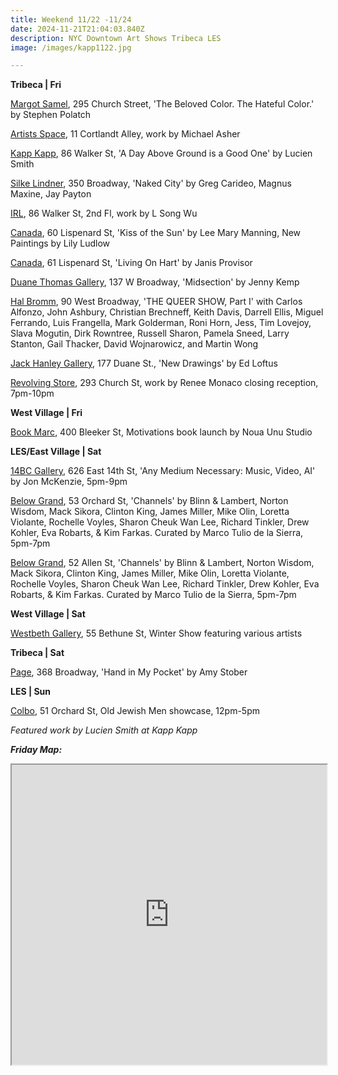 ```yaml
---
title: Weekend 11/22 -11/24
date: 2024-11-21T21:04:03.840Z
description: NYC Downtown Art Shows Tribeca LES
image: /images/kapp1122.jpg

---
```

**T﻿ribeca | Fri**

[Margot Samel](https://www.margotsamel.com/exhibition/the-beloved-color-the-hateful-color/), 295 Church Street, 'The Beloved Color. The Hateful Color.' by Stephen Polatch

[Artists Space](https://artistsspace.org/exhibitions/michael-asher), 11 Cortlandt Alley, work by Michael Asher

[Kapp Kapp](https://www.kappkapp.com/exhibitions/a-day-above-ground-is-a-good-one), 86 Walker St, 'A Day Above Ground is a Good One' by Lucien Smith

[Silke Lindner](https://www.silkelindner.com/), 350 Broadway, 'Naked City' by Greg Carideo, Magnus Maxine, Jay Payton

[I﻿RL](https://www.instagram.com/irl.nyc), 86 Walker St, 2nd Fl, work by L Song Wu

[Canada](https://www.canadanewyork.com/), 60 Lispenard St, 'Kiss of the Sun' by Lee Mary Manning, New Paintings by Lily Ludlow

[C﻿anada](https://canadanewyork.com/exhibitions/solo-exhibition-provisor), 61 Lispenard St, 'Living On Hart' by Janis Provisor

[Duane Thomas Gallery](https://www.duanethomasgallery.com/), 137 W Broadway, 'Midsection' by Jenny Kemp

[Hal Bromm](https://www.halbromm.com/), 90 West Broadway, 'THE QUEER SHOW, Part I' with Carlos Alfonzo, John Ashbury, Christian Brechneff, Keith Davis, Darrell Ellis, Miguel Ferrando, Luis Frangella, Mark Golderman, Roni Horn, Jess, Tim Lovejoy, Slava Mogutin, Dirk Rowntree, Russell Sharon, Pamela Sneed, Larry Stanton, Gail Thacker, David Wojnarowicz, and Martin Wong

[Jack Hanley Gallery](https://www.jackhanley.com/), 177 Duane St., 'New Drawings' by Ed Loftus

[Revolving Store](https://www.instagram.com/revolvingstore), 293 Church St, work by Renee Monaco closing reception, 7pm-10pm

**W﻿est Village | Fri**

[Book Marc](https://www.instagram.com/thebookmarc), 400 Bleeker St, Motivations book launch by Noua Unu Studio

**L﻿ES/E﻿ast Village | Sat**

[14BC Gallery](https://www.instagram.com/14bcgallery), 626 East 14th St, 'Any Medium Necessary: Music, Video, AI' by Jon McKenzie, 5pm-9pm

[Below Grand](https://www.belowgrandnyc.com/), 53 Orchard St, 'Channels' by Blinn & Lambert, Norton Wisdom, Mack Sikora, Clinton King, James Miller, Mike Olin, Loretta Violante, Rochelle Voyles, Sharon Cheuk Wan Lee, Richard Tinkler, Drew Kohler, Eva Robarts, & Kim Farkas. Curated by Marco Tulio de la Sierra, 5pm-7pm

[Below Grand](https://www.belowgrandnyc.com/), 52 Allen St, 'Channels' by Blinn & Lambert, Norton Wisdom, Mack Sikora, Clinton King, James Miller, Mike Olin, Loretta Violante, Rochelle Voyles, Sharon Cheuk Wan Lee, Richard Tinkler, Drew Kohler, Eva Robarts, & Kim Farkas. Curated by Marco Tulio de la Sierra, 5pm-7pm

**W﻿est Village | Sat**

[Westbeth Gallery](https://westbeth.org/event/westbeth-visual-artists-winter-show-2024/), 55 Bethune St, Winter Show featuring various artists

**T﻿ribeca | Sat**

[P﻿age](https://www.page-nyc.com/), 368 Broadway, 'Hand in My Pocket' by Amy Stober

**L﻿ES | Sun**

[Colbo](https://www.instagram.com/colbo.nyc), 51 Orchard St, Old Jewish Men showcase, 12pm-5pm

*F﻿eatured work by Lucien Smith at Kapp Kapp*

***F﻿riday Map:***

<iframe src="https://www.google.com/maps/d/u/1/embed?mid=1jCEbAJpl8Dkh1cRlvfILQf2k0d42w0M&ehbc=2E312F" width="100%" height="480"></iframe>